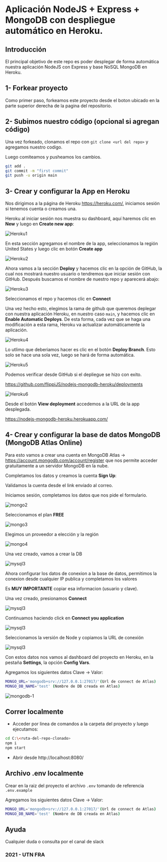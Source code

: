 Aplicación NodeJS + Express + MongoDB con despliegue automático en Heroku.
==============================

## Introducción
El principal objetivo de este repo es poder desplegar de forma automática nuestra aplicación NodeJS con Express y base NoSQL MongoDB en Heroku.

## 1- Forkear proyecto
Como primer paso, forkeamos este proyecto desde el boton ubicado en la parte superior derecha de la pagina del repositorio.

## 2- Subimos nuestro código (opcional si agregan código)
Una vez forkeado, clonamos el repo con `git clone <url del repo>` y agregamos nuestro codigo. 

Luego comiteamos y pusheamos los cambios.

```sh
git add .
git commit -m "first commit"
git push -u origin main
```

## 3- Crear y configurar la App en Heroku

Nos dirigimos a la página de Heroku https://heroku.com/, iniciamos sesión si tenemos cuenta o creamos una.

Heroku al iniciar sesión nos muestra su dashboard, aquí haremos clic en **New** y luego en **Create new app**:

![Heroku1](https://i.ibb.co/MVTSH69/heroku1.png)

En esta sección agregamos el nombre de la app, seleccionamos la región United States y luego clic en botón **Create app**

![Heroku2](https://i.ibb.co/0BJx5gd/Screenshot-at-Apr-09-19-06-30.png)

Ahora vamos a la sección **Deploy** y hacemos clic en la opción de GitHub, la cual nos mostrará nuestro usuario o tendremos que iniciar sesión con GitHub. Después   buscamos el nombre de nuestro repo y aparecerá abajo:

![Heroku3](https://i.ibb.co/9yftS70/Screenshot-at-Apr-09-19-07-13.png)

Seleccionamos el repo y hacemos clic en **Connect**

Una vez hecho esto, elegimos la rama de github que queremos deplegar con nuestra aplicación Heroku, en nuestro caso `main`, y hacemos clic en **Enable Automatic Deploys**. De esta forma, cada vez que se haga una modificación a esta rama, Heroku va actualizar automáticamente la aplicación.

![Heroku4](https://i.ibb.co/d0z1NWv/heroku4.png)

Lo utlimo que deberiamos hacer es clic en el botón **Deploy Branch**. Esto solo se hace una sola vez, luego se hará de forma automática.

![Heroku5](https://i.ibb.co/sVYwVZx/heroku5.png)

Podemos verificar desde GitHub si el depliegue se hizo con exito. 

https://github.com/flippiJS/nodejs-mongodb-heroku/deployments

![Heroku6](https://i.ibb.co/KwK97BX/Screenshot-at-Apr-16-19-28-57.png)

Desde el botón **View deployment** accedemos a la URL de la app desplegada.

https://nodejs-mongodb-heroku.herokuapp.com/

## 4- Crear y configurar la base de datos MongoDB (MongoDB Atlas Online)

Para esto vamos a crear una cuenta en MongoDB Atlas -> https://account.mongodb.com/account/register que nos permite acceder gratuitamente a un servidor MongoDB en la nube. 

Completamos los datos y creamos la cuenta **Sign Up**:

Validamos la cuenta desde el link enviado al correo.

Iniciamos sesión, completamos los datos que nos pide el formulario.

![mongo2](https://i.ibb.co/SKYRsf7/Screenshot-at-Apr-09-17-25-44.png)

Seleccionamos el plan **FREE**

![mongo3](https://i.ibb.co/MGk5S6Z/Screenshot-at-Apr-09-17-26-30.png)

Elegimos un proveedor a elección y la región

![mongo4](https://i.ibb.co/K2yJ3rs/Screenshot-at-Apr-09-17-26-47.png)

Una vez creado, vamos a crear la DB

![mysql3](https://i.ibb.co/4WZYCzh/Screenshot-at-Apr-09-17-31-38.png)

Ahora configurar los datos de conexion a la base de datos, permitimos la conexion desde cualquier IP publica y completamos los valores

Es **MUY IMPORTANTE** copiar esa informacion (usuario y clave).

Una vez creado, presionamos **Connect**

![mysql3](https://i.ibb.co/xDKR97w/Screenshot-at-Apr-16-19-24-03.png)

Continuamos haciendo click en **Connect you application**

![mysql3](https://i.ibb.co/G9j7x4T/Screenshot-at-Apr-16-19-24-17.png)

Seleccionamos la versión de Node y copiamos la URL de conexión

![mysql3](https://i.ibb.co/h7JN2X5/Screenshot-at-Apr-16-19-24-32.png)

Con estos datos nos vamos al dashboard del proyecto en Heroku, en la pestaña **Settings**, la opción **Config Vars**.

Agregamos los siguientes datos Clave -> Valor:

```sh
MONGO_URL='mongodb+srv://127.0.0.1:27017/'(Url de connect de Atlas)
MONGO_DB_NAME='test' (Nombre de DB creada en Atlas)
```

![mongodb-1](https://i.ibb.co/M9k0KTx/Screenshot-at-Apr-09-19-08-54.png)

## Correr localmente

- Acceder por linea de comandos a la carpeta del proyecto y luego ejecutamos:

```sh
cd C:\<ruta-del-repo-clonado>
npm i
npm start
```

- Abrir desde http://localhost:8080/

## Archivo .env localmente

Crear en la raiz del proyecto el archivo `.env` tomando de referencia `.env.example`

Agregamos los siguientes datos Clave -> Valor:

```sh
MONGO_URL='mongodb+srv://127.0.0.1:27017/'(Url de connect de Atlas)
MONGO_DB_NAME='test' (Nombre de DB creada en Atlas)
```

## Ayuda
Cualquier duda o consulta por el canal de slack

### 2021 - UTN FRA
